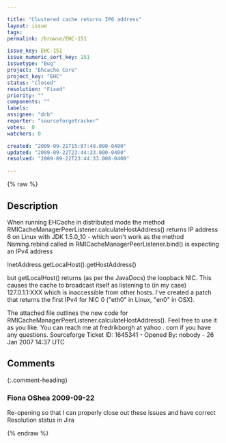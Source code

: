 ```yaml
---

title: "Clustered cache returns IP6 address"
layout: issue
tags: 
permalink: /browse/EHC-151

issue_key: EHC-151
issue_numeric_sort_key: 151
issuetype: "Bug"
project: "Ehcache Core"
project_key: "EHC"
status: "Closed"
resolution: "Fixed"
priority: ""
components: ""
labels: 
assignee: "drb"
reporter: "sourceforgetracker"
votes:  0
watchers: 0

created: "2009-09-21T15:07:48.000-0400"
updated: "2009-09-22T23:44:33.000-0400"
resolved: "2009-09-22T23:44:33.000-0400"

---
```




{% raw %}



## Description

<div markdown="1" class="description">

When running EHCache in distributed mode the method RMICacheManagerPeerListener.calculateHostAddress() returns IP address 6 on Linux with JDK 1.5.0\_10 - which won't work as the method Naming.rebind called in RMICacheManagerPeerListener.bind() is expecting an IPv4 address

InetAddress.getLocalHost().getHostAddress()

but getLocalHost() returns (as per the JavaDocs) the loopback NIC. This causes the cache to broadcast itself as listening to (in my case) 127.0.1.1:XXX which is inaccessible from other hosts. I've created a patch that returns the first IPv4 for NIC 0 ("eth0" in Linux, "en0" in OSX). 

The attached file outlines the new code for RMICacheManagerPeerListener.calculateHostAddress(). Feel free to use it as you like. You can reach me at fredrikborgh at yahoo . com if you have any questions.
Sourceforge Ticket ID: 1645341 - Opened By: nobody - 26 Jan 2007 14:37 UTC

</div>

## Comments


{:.comment-heading}
### **Fiona OShea** <span class="date">2009-09-22</span>

<div markdown="1" class="comment">

Re-opening so that I can properly close out these issues and have correct Resolution status in Jira

</div>



{% endraw %}
